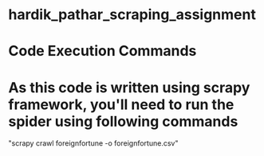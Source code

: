 # hardik_pathar_scraping_assignment

# Code Execution Commands
# As this code is written using scrapy framework, you'll need to run the spider using following commands
"scrapy crawl foreignfortune -o foreignfortune.csv"
